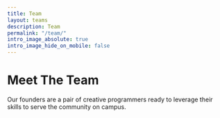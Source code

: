```yaml
---
title: Team
layout: teams
description: Team
permalink: "/team/"
intro_image_absolute: true
intro_image_hide_on_mobile: false
---
```


# Meet The Team

Our founders are a pair of creative programmers ready to leverage their skills to serve the community on campus. 
